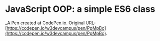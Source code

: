 # JavaScript OOP:  a simple ES6 class
 _A Pen created at CodePen.io. Original URL: [https://codepen.io/w3devcampus/pen/PpMpBo](https://codepen.io/w3devcampus/pen/PpMpBo).

 